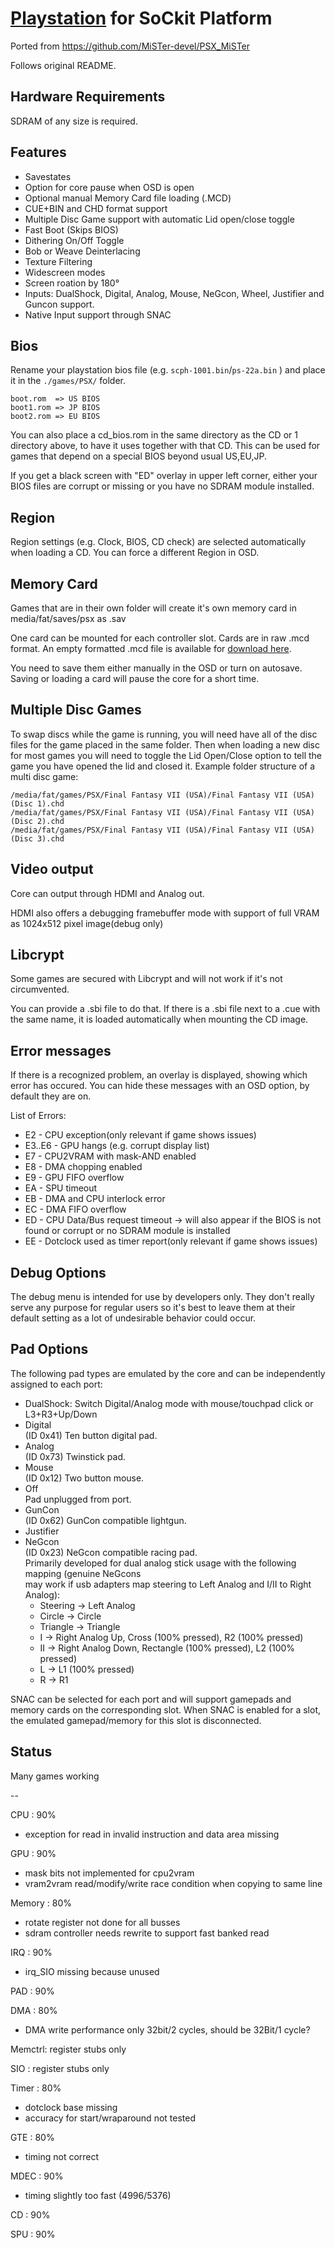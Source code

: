 # [Playstation](https://en.wikipedia.org/wiki/PlayStation_(console)) for SoCkit Platform

Ported from https://github.com/MiSTer-devel/PSX_MiSTer

Follows original README.

## Hardware Requirements
SDRAM of any size is required.

## Features
* Savestates
* Option for core pause when OSD is open
* Optional manual Memory Card file loading (.MCD)
* CUE+BIN and CHD format support
* Multiple Disc Game support with automatic Lid open/close toggle
* Fast Boot (Skips BIOS)
* Dithering On/Off Toggle
* Bob or Weave Deinterlacing
* Texture Filtering
* Widescreen modes
* Screen roation by 180°
* Inputs: DualShock, Digital, Analog, Mouse, NeGcon, Wheel, Justifier and Guncon support.
* Native Input support through SNAC

## Bios
Rename your playstation bios file (e.g. `scph-1001.bin`/`ps-22a.bin` ) and place it in the `./games/PSX/` folder.

```
boot.rom  => US BIOS
boot1.rom => JP BIOS
boot2.rom => EU BIOS
```

You can also place a cd_bios.rom in the same directory as the CD or 1 directory above, to have it uses together with that CD. This can be used for games that depend on a special BIOS beyond usual US,EU,JP.

If you get a black screen with "ED" overlay in upper left corner, either your BIOS files are corrupt or missing or you have no SDRAM module installed.

## Region

Region settings (e.g. Clock, BIOS, CD check) are selected automatically when loading a CD. You can force a different Region in OSD.

## Memory Card

Games that are in their own folder will create it's own memory card in media/fat/saves/psx as <folder name>.sav 

One card can be mounted for each controller slot. Cards are in raw .mcd format. An empty formatted .mcd file is available for [download here](https://github.com/MiSTer-devel/PSX_MiSTer/raw/main/memcard/empty.mcd).

You need to save them either manually in the OSD or turn on autosave. Saving or loading a card will pause the core for a short time.

## Multiple Disc Games

To swap discs while the game is running, you will need have all of the disc files for the game placed in the same folder. Then when loading a new disc for most games you will need to toggle the Lid Open/Close option to tell the game you have opened the lid and closed it. Example folder structure of a multi disc game:

```
/media/fat/games/PSX/Final Fantasy VII (USA)/Final Fantasy VII (USA) (Disc 1).chd
/media/fat/games/PSX/Final Fantasy VII (USA)/Final Fantasy VII (USA) (Disc 2).chd
/media/fat/games/PSX/Final Fantasy VII (USA)/Final Fantasy VII (USA) (Disc 3).chd
```

## Video output

Core can output through HDMI and Analog out.

HDMI also offers a debugging framebuffer mode with support of full VRAM as 1024x512 pixel image(debug only)

## Libcrypt

Some games are secured with Libcrypt and will not work if it's not circumvented.

You can provide a .sbi file to do that.
If there is a .sbi file next to a .cue with the same name, it is loaded automatically when mounting the CD image.

## Error messages

If there is a recognized problem, an overlay is displayed, showing which error has occured.
You can hide these messages with an OSD option, by default they are on.

List of Errors:
- E2     - CPU exception(only relevant if game shows issues)
- E3..E6 - GPU hangs (e.g. corrupt display list)
- E7     - CPU2VRAM with mask-AND enabled
- E8     - DMA chopping enabled
- E9     - GPU FIFO overflow
- EA     - SPU timeout
- EB     - DMA and CPU interlock error 
- EC     - DMA FIFO overflow
- ED     - CPU Data/Bus request timeout -> will also appear if the BIOS is not found or corrupt or no SDRAM module is installed
- EE     - Dotclock used as timer report(only relevant if game shows issues)

## Debug Options

The debug menu is intended for use by developers only. They don't really serve any purpose for regular users so it's best to leave them at their default setting as a lot of undesirable behavior could occur.

## Pad Options
The following pad types are emulated by the core and can be independently assigned to each port:
- DualShock:
  Switch Digital/Analog mode with mouse/touchpad click or L3+R3+Up/Down 
- Digital  
  (ID 0x41) Ten button digital pad.
- Analog  
  (ID 0x73) Twinstick pad.  
- Mouse  
  (ID 0x12) Two button mouse.
- Off  
  Pad unplugged from port.
- GunCon  
  (ID 0x62) GunCon compatible lightgun.
- Justifier  
- NeGcon  
  (ID 0x23) NeGcon compatible racing pad.  
  Primarily developed for dual analog stick usage with the following mapping (genuine NeGcons  
   may work if usb adapters map steering to Left Analog and I/II to Right Analog):
   - Steering -> Left Analog
   - Circle -> Circle
   - Triangle -> Triangle
   - I -> Right Analog Up, Cross (100% pressed), R2 (100% pressed)
   - II -> Right Analog Down, Rectangle (100% pressed), L2 (100% pressed)
   - L -> L1 (100% pressed)
   - R -> R1
  

SNAC can be selected for each port and will support gamepads and memory cards on the corresponding slot.
When SNAC is enabled for a slot, the emulated gamepad/memory for this slot is disconnected.

## Status

Many games working

--

CPU    : 90%
- exception for read in invalid instruction and data area missing

GPU    : 90%
- mask bits not implemented for cpu2vram
- vram2vram read/modify/write race condition when copying to same line

Memory : 80%
- rotate register not done for all busses
- sdram controller needs rewrite to support fast banked read

IRQ    : 90%
- irq_SIO missing because unused        

PAD    : 90%

DMA    : 80%
- DMA write performance only 32bit/2 cycles, should be 32Bit/1 cycle?

Memctrl: register stubs only

SIO    : register stubs only

Timer  : 80%
- dotclock base missing
- accuracy for start/wraparound not tested

GTE    : 80%
- timing not correct

MDEC   : 90%
- timing slightly too fast (4996/5376)

CD     : 90%

SPU    : 90%
